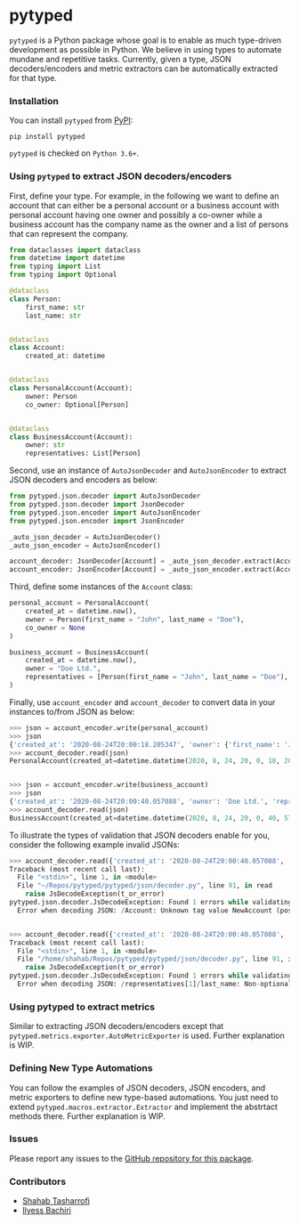 # pytyped

`pytyped` is a Python package whose goal is to enable as much type-driven development as possible in Python.
We believe in using types to automate mundane and repetitive tasks.
Currently, given a type, JSON decoders/encoders and metric extractors can be automatically extracted for that type.

### Installation

You can install `pytyped` from [PyPI](https://pypi.org/):

```
pip install pytyped
```

`pytyped` is checked on `Python 3.6+`.

### Using `pytyped` to extract JSON decoders/encoders

First, define your type. For example, in the following we want to define an account that can either be a personal
account or a business account with personal account having one owner and possibly a co-owner while a business account
has the company name as the owner and a list of persons that can represent the company.

```python
from dataclasses import dataclass
from datetime import datetime
from typing import List
from typing import Optional

@dataclass
class Person:
    first_name: str
    last_name: str


@dataclass
class Account:
    created_at: datetime


@dataclass
class PersonalAccount(Account):
    owner: Person
    co_owner: Optional[Person]


@dataclass
class BusinessAccount(Account):
    owner: str
    representatives: List[Person]
```

Second, use an instance of `AutoJsonDecoder` and `AutoJsonEncoder` to extract JSON decoders and encoders as below:

```python
from pytyped.json.decoder import AutoJsonDecoder
from pytyped.json.decoder import JsonDecoder
from pytyped.json.encoder import AutoJsonEncoder
from pytyped.json.encoder import JsonEncoder

_auto_json_decoder = AutoJsonDecoder()
_auto_json_encoder = AutoJsonEncoder()

account_decoder: JsonDecoder[Account] = _auto_json_decoder.extract(Account)
account_encoder: JsonEncoder[Account] = _auto_json_encoder.extract(Account)
```

Third, define some instances of the `Account` class:

```python
personal_account = PersonalAccount(
    created_at = datetime.now(),
    owner = Person(first_name = "John", last_name = "Doe"),
    co_owner = None
)

business_account = BusinessAccount(
    created_at = datetime.now(),
    owner = "Doe Ltd.",
    representatives = [Person(first_name = "John", last_name = "Doe"), Person(first_name = "Jane", last_name = "Doe")]
) 
```

Finally, use `account_encoder` and `account_decoder` to convert data in your instances to/from JSON as below:

```python
>>> json = account_encoder.write(personal_account)
>>> json
{'created_at': '2020-08-24T20:00:18.205347', 'owner': {'first_name': 'John', 'last_name': 'Doe'}, 'co_owner': None, 'Account': 'PersonalAccount'}
>>> account_decoder.read(json)
PersonalAccount(created_at=datetime.datetime(2020, 8, 24, 20, 0, 18, 205347), owner=Person(first_name='John', last_name='Doe'), co_owner=None)


>>> json = account_encoder.write(business_account)
>>> json
{'created_at': '2020-08-24T20:00:40.057088', 'owner': 'Doe Ltd.', 'representatives': [{'first_name': 'John', 'last_name': 'Doe'}, {'first_name': 'Jane', 'last_name': 'Doe'}], 'Account': 'BusinessAccount'}
>>> account_decoder.read(json)
BusinessAccount(created_at=datetime.datetime(2020, 8, 24, 20, 0, 40, 57088), owner='Doe Ltd.', representatives=[Person(first_name='John', last_name='Doe'), Person(first_name='Jane', last_name='Doe')])
```

To illustrate the types of validation that JSON decoders enable for you, consider the following example invalid JSONs:

```python
>>> account_decoder.read({'created_at': '2020-08-24T20:00:40.057088', 'owner': 'Doe Ltd.', 'representatives': [{'first_name': 'John', 'last_name': 'Doe'}, {'first_name': 'Jane', 'last_name': 'Doe'}], 'Account': 'NewAccount'})
Traceback (most recent call last):
  File "<stdin>", line 1, in <module>
  File "~/Repos/pytyped/pytyped/json/decoder.py", line 91, in read
    raise JsDecodeException(t_or_error)
pytyped.json.decoder.JsDecodeException: Found 1 errors while validating JSON: [
  Error when decoding JSON: /Account: Unknown tag value NewAccount (possible values are: PersonalAccount, BusinessAccount).]


>>> account_decoder.read({'created_at': '2020-08-24T20:00:40.057088', 'owner': 'Doe Ltd.', 'representatives': [{'first_name': 'John', 'last_name': 'Doe'}, {'first_name': 'Jane', 'last': 'Doe'}], 'Account': 'BusinessAccount'})
Traceback (most recent call last):
  File "<stdin>", line 1, in <module>
  File "/home/shahab/Repos/pytyped/pytyped/json/decoder.py", line 91, in read
    raise JsDecodeException(t_or_error)
pytyped.json.decoder.JsDecodeException: Found 1 errors while validating JSON: [
  Error when decoding JSON: /representatives[1]/last_name: Non-optional field was not found]
```

### Using pytyped to extract metrics

Similar to extracting JSON decoders/encoders except that `pytyped.metrics.exporter.AutoMetricExporter` is used.
Further explanation is WIP.

### Defining New Type Automations

You can follow the examples of JSON decoders, JSON encoders, and metric exporters to define new type-based automations.
You just need to extend `pytyped.macros.extractor.Extractor` and implement the abstrtact methods there.
Further explanation is WIP.

### Issues

Please report any issues to the [GitHub repository for this package](https://github.com/stasharrofi/pytyped).

### Contributors

- [Shahab Tasharrofi](mailto:shahab.tasharrofi@gmail.com)
- [Ilyess Bachiri](mailto:bachiri.ilyess@gmail.com)
